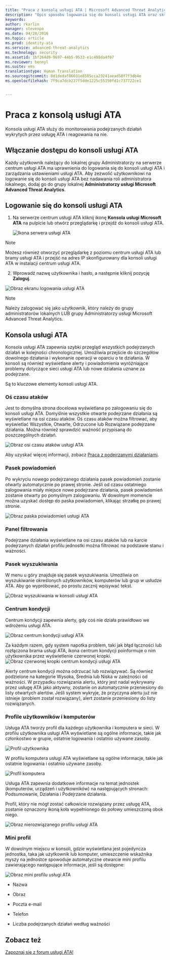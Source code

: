 ```yaml
---
title: "Praca z konsolą usługi ATA | Microsoft Advanced Threat Analytics"
description: "Opis sposobu logowania się do konsoli usługi ATA oraz składników konsoli"
keywords: 
author: rkarlin
manager: stevenpo
ms.date: 04/28/2016
ms.topic: article
ms.prod: identity-ata
ms.service: advanced-threat-analytics
ms.technology: security
ms.assetid: 1bf264d9-9697-44b5-9533-e1c498da4f07
ms.reviewer: bennyl
ms.suite: ems
translationtype: Human Translation
ms.sourcegitcommit: 8d1dedaf86031e8585cca23241aead58f7f3db4e
ms.openlocfilehash: 7f9ca7dcb227f5dde1225c55150fd1c737722ce1


---
```


# Praca z konsolą usługi ATA

Konsola usługi ATA służy do monitorowania podejrzanych działań wykrytych przez usługę ATA i reagowania na nie.

## Włączanie dostępu do konsoli usługi ATA
Każdy użytkownik należący do lokalnej grupy Administratorzy na serwerze centrum usługi ATA ma uprawnienia do logowania się do konsoli usługi ATA i zarządzania ustawieniami usługi ATA.
Aby zezwolić użytkownikowi na logowanie się do konsoli usługi ATA bez nadawania roli administratora lokalnego, dodaj go do grupy lokalnej **Administratorzy usługi Microsoft Advanced Threat Analytics**.

## Logowanie się do konsoli usługi ATA

1. Na serwerze centrum usługi ATA kliknij ikonę **Konsola usługi Microsoft ATA** na pulpicie lub otwórz przeglądarkę i przejdź do konsoli usługi ATA.

    ![Ikona serwera usługi ATA](media/ata-server-icon.png)

>[!NOTE]
> Możesz również otworzyć przeglądarkę z poziomu centrum usługi ATA lub bramy usługi ATA i przejść na adres IP skonfigurowany dla konsoli usługi ATA w instalacji centrum usługi ATA.    

2.  Wprowadź nazwę użytkownika i hasło, a następnie kliknij pozycję **Zaloguj**.

![Obraz ekranu logowania usługi ATA](media/ATA-log-in-screen.jpg)

> [!NOTE]
> Należy zalogować się jako użytkownik, który należy do grupy administratorów lokalnych LUB grupy Administratorzy usługi Microsoft Advanced Threat Analytics.

## Konsola usługi ATA

Konsola usługi ATA zapewnia szybki przegląd wszystkich podejrzanych działań w kolejności chronologicznej. Umożliwia przejście do szczegółów dowolnego działania i wykonanie operacji w oparciu o te działania. W konsoli są również wyświetlane alerty i powiadomienia wyróżniające problemy dotyczące sieci usługi ATA lub nowe działania uznane za podejrzane.

Są to kluczowe elementy konsoli usługi ATA.


### Oś czasu ataków

Jest to domyślna strona docelowa wyświetlana po zalogowaniu się do konsoli usługi ATA. Domyślnie wszystkie otwarte podejrzane działania są wyświetlane na osi czasu ataków. Oś czasu ataków można filtrować, aby wyświetlać Wszystkie, Otwarte, Odrzucone lub Rozwiązane podejrzane działania. Można również sprawdzić ważność przypisaną do poszczególnych działań.

![Obraz osi czasu ataków usługi ATA](media/attack-timeline.png)

Aby uzyskać więcej informacji, zobacz [Praca z podejrzanymi działaniami](/advanced-threat-analytics/deploy-use/working-with-suspicious-activities).

### Pasek powiadomień

Po wykryciu nowego podejrzanego działania pasek powiadomień zostanie otwarty automatycznie po prawej stronie. Jeśli od czasu ostatniego zalogowania miały miejsce nowe podejrzane działania, pasek powiadomień zostanie otwarty po pomyślnym zalogowaniu. W dowolnym momencie można uzyskać dostęp do paska powiadomień, klikając strzałkę po prawej stronie.

![Obraz paska powiadomień usługi ATA](media/notification-bar.png)

### Panel filtrowania

Podejrzane działania wyświetlane na osi czasu ataków lub na karcie podejrzanych działań profilu jednostki można filtrować na podstawie stanu i ważności.

### Pasek wyszukiwania

W menu u góry znajduje się pasek wyszukiwania. Umożliwia on wyszukiwanie określonych użytkowników, komputerów lub grup w usłudze ATA. Aby go wypróbować, po prostu zacznij wpisywać tekst.

![Obraz wyszukiwania w konsoli usługi ATA](media/ATA-console-search.png)

### Centrum kondycji

Centrum kondycji zapewnia alerty, gdy coś nie działa prawidłowo we wdrożeniu usługi ATA.

![Obraz centrum kondycji usługi ATA](media/health-center.png)

Za każdym razem, gdy system napotka problem, taki jak błąd łączności lub rozłączona brama usługi ATA, ikona centrum kondycji poinformuje o nim użytkownika przez wyświetlenie czerwonej kropki. ![Obraz czerwonej kropki centrum kondycji usługi ATA](media/ATA-Health-Center-Alert-red-dot.png)

Alerty centrum kondycji można odrzucać lub rozwiązywać. Są również podzielone na kategorie Wysoka, Średnia lub Niska w zależności od ważności. W przypadku rozwiązania alertu, który jest nadal wykrywany przez usługę ATA jako aktywny, zostanie on automatycznie przeniesiony do listy otwartych alertów. Jeśli system wykryje, że przyczyna alertu już nie istnieje (problem został rozwiązany), alert zostanie przeniesiony do listy rozwiązanych.

### Profile użytkowników i komputerów

Usługa ATA tworzy profil dla każdego użytkownika i komputera w sieci. W profilu użytkownika usługi ATA wyświetlane są ogólne informacje, takie jak członkostwo w grupie, ostatnie logowania i ostatnio używane zasoby.

![Profil użytkownika](media/user-profile.png)

W profilu komputera usługi ATA wyświetlane są ogólne informacje, takie jak ostatnie logowania i ostatnio używane zasoby.

![Profil komputera](media/computer-profile.png)

Usługa ATA zapewnia dodatkowe informacje na temat jednostek (komputerów, urządzeń i użytkowników) na następujących stronach: Podsumowanie, Działania i Podejrzane działania.

Profil, który nie mógł zostać całkowicie rozwiązany przez usługę ATA, zostanie oznaczony ikoną koła wypełnionego do połowy umieszczoną obok niego.


![Obraz nierozwiązanego profilu usługi ATA](media/ATA-Unresolved-Profile.jpg)

### Mini profil

W dowolnym miejscu w konsoli, gdzie wyświetlana jest pojedyncza jednostka, taka jak użytkownik lub komputer, umieszczenie wskaźnika myszy na jednostce spowoduje automatyczne otwarcie mini profilu zawierającego następujące informacje, jeśli są dostępne:

![Obraz mini profilu usługi ATA](media/ATA-mini-profile.jpg)

-   Nazwa

-   Obraz

-   Poczta e-mail

-   Telefon

-   Liczba podejrzanych działań według ważności



## Zobacz też
[Zapoznaj się z forum usługi ATA!](https://social.technet.microsoft.com/Forums/security/home?forum=mata)



<!--HONumber=Jun16_HO4-->


